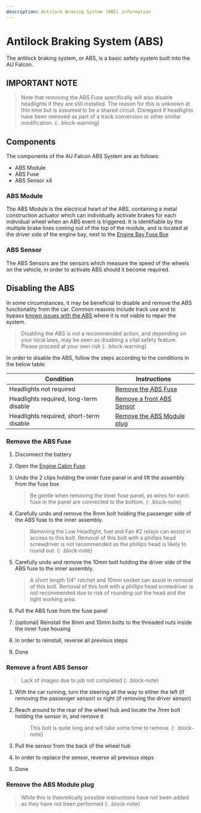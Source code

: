```yaml
---
description: Antilock Braking System (ABS) information
---
```


# Antilock Braking System (ABS)

The antilock braking system, or ABS, is a basic safety system built into the AU Falcon.

## IMPORTANT NOTE

> Note that removing the ABS Fuse specifically will also disable headlights if they are still installed. The reason for this is unknown at this time but is assumed to be a shared circuit. Disregard if headlights have been removed as part of a track conversion or other similar modification.
{: .block-warning}

## Components

The components of the AU Falcon ABS System are as follows:

- ABS Module
- ABS Fuse
- ABS Sensor x4

### ABS Module

The ABS Module is the electrical heart of the ABS, containing a metal construction actuator which can individually activate brakes for each individual wheel when an ABS event is triggered. It is identifiable by the multiple brake lines coming out of the top of the module, and is located at the driver side of the engine bay, next to the [Engine Bay Fuse Box](../../Electrical/Fuses/Fuses.md#engine-bay)

<!-- TODO add photo -->

### ABS Sensor

The ABS Sensors are the sensors which measure the speed of the wheels on the vehicle, in order to activate ABS should it become required.

## Disabling the ABS

In some circumstances, it may be beneficial to disable and remove the ABS functionality from the car. Common reasons include track use and to bypass [known issues with the ABS](../../Miscellaneous/CommonFaults/CommonFaults.md#common-faults) where it is not viable to repair the system.

> Disabling the ABS is *not* a recommended action, and depending on your local laws, may be seen as disabling a vital safety feature. Please proceed at your own risk
{: .block-warning}

In order to disable the ABS, follow the steps according to the conditions in the below table:

| Condition | Instructions |
| --- | --- |
| Headlights not required | [Remove the ABS Fuse](#remove-the-abs-fuse) |
| Headlights required, long-term disable | [Remove a front ABS Sensor](#remove-a-front-abs-sensor) |
| Headlights required, short-term disable | [Remove the ABS Module plug](#remove-the-abs-module-plug) |

### Remove the ABS Fuse

<!-- TODO add pictures -->

1. Disconnect the battery
1. Open the [Engine Cabin Fuse](../../Electrical/Fuses/Fuses.md#engine-bay)
1. Undo the 2 clips holding the inner fuse panel in and lift the assembly from the fuse box

    > Be gentle when removing the inner fuse panel, as wires for each fuse in the panel are connected to the bottom.
    {: .block-note}

1. Carefully undo and remove the 8mm bolt holding the passenger side of the ABS fuse to the inner assembly.

    > Removing the Low Headlight, fuel and Fan #2 relays can assist in access to this bolt. Removal of this bolt with a phillips head screwdriver is not recommended as the phillips head is likely to round out.
    {: .block-note}

1. Carefully undo and remove the 10mm bolt holding the driver side of the ABS fuse to the inner assembly.

    > A short length 1/4" ratchet and 10mm socket can assist in removal of this bolt. Removal of this bolt with a phillips head screwdriver is not recommended due to risk of rounding out the head and the tight working area.

1. Pull the ABS fuse from the fuse panel
1. (optional) Reinstall the 8mm and 10mm bolts to the threaded nuts inside the inner fuse housing
1. In order to reinstall, reverse all previous steps
1. Done

### Remove a front ABS Sensor

> Lack of images due to job not completed
{: .block-note}

1. With the car running, turn the steering all the way to either the left (if removing the passenger sensor) or right (if removing the driver sensor)
1. Reach around to the rear of the wheel hub and locate the 7mm bolt holding the sensor in, and remove it

    > This bolt is quite long and will take some time to remove.
    {: .block-note}

1. Pull the sensor from the back of the wheel hub
1. In order to replace the sensor, reverse all previous steps
1. Done

### Remove the ABS Module plug

> While this is theoretically possible instructions have not been added as they have not been performed
{: .block-note}
